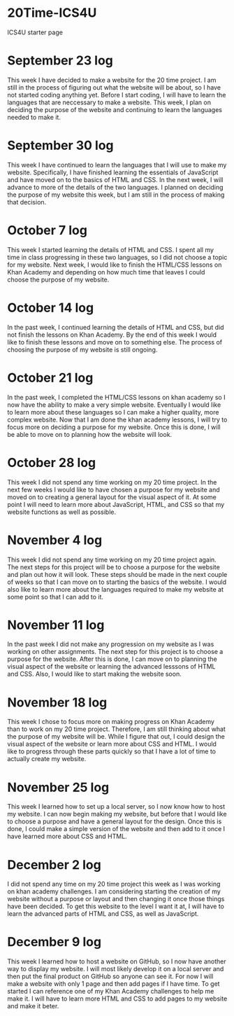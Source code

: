 # 20Time-ICS4U
ICS4U starter page
# September 23 log
This week I have decided to make a website for the 20 time project. I am still in the process of figuring out what the website will be about, so I have not started coding anything yet. Before I start coding, I will have to learn the languages that are neccessary to make a website. This week, I plan on deciding the purpose of the website and continuing to learn the languages needed to make it.
# September 30 log
This week I have continued to learn the languages that I will use to make my website. Specifically, I have finished learning the essentials of JavaScript and have moved on to the basics of HTML and CSS. In the next week, I will advance to more of the details of the two languages. I planned on deciding the purpose of my website this week, but I am still in the process of making that decision.
# October 7 log
This week I started learning the details of HTML and CSS. I spent all my time in class progressing in these two languages, so I did not choose a topic for my website. Next week, I would like to finish the HTML/CSS lessons on Khan Academy and depending on how much time that leaves I could choose the purpose of my website.
# October 14 log
In the past week, I continued learning the details of HTML and CSS, but did not finish the lessons on Khan Academy. By the end of this week I would like to finish these lessons and move on to something else. The process of choosing the purpose of my website is still ongoing.
# October 21 log
In the past week, I completed the HTML/CSS lessons on khan academy so I now have the ability to make a very simple website. Eventually I would like to learn more about these languages so I can make a higher quality, more complex website. Now that I am done the khan academy lessons, I will try to focus more on deciding a purpose for my website. Once this is done, I will be able to move on to planning how the website will look.
# October 28 log
This week I did not spend any time working on my 20 time project. In the next few weeks I would like to have chosen a purpose for my website and moved on to creating a general layout for the visual aspect of it. At some point I will need to learn more about JavaScript, HTML, and CSS so that my website functions as well as possible.
# November 4 log
This week I did not spend any time working on my 20 time project again. The next steps for this project will be to choose a purpose for the website and plan out how it will look. These steps should be made in the next couple of weeks so that I can move on to starting the basics of the website. I would also like to learn more about the languages required to make my website at some point so that I can add to it. 
# November 11 log
In the past week I did not make any progression on my website as I was working on other assignments. The next step for this project is to choose a purpose for the website. After this is done, I can move on to planning the visual aspect of the website or learning the advanced lesssons of HTML and CSS. Also, I would like to start making the website soon.
# November 18 log
This week I chose to focus more on making progress on Khan Academy than to work on my 20 time project. Therefore, I am still thinking about what the purpose of my website will be. While I figure that out, I could design the visual aspect of the website or learn more about CSS and HTML. I would like to progress through these parts quickly so that I have a lot of time to actually create my website.
# November 25 log
This week I learned how to set up a local server, so I now know how to host my website. I can now begin making my website, but before that I would like to choose a purpose and have a general layout for the design. Once this is done, I could make a simple version of the website and then add to it once I have learned more about CSS and HTML.
# December 2 log
I did not spend any time on my 20 time project this week as I was working on khan academy challenges. I am considering starting the creation of my website without a purpose or layout and then changing it once those things have been decided. To get this website to the level I want it at, I will have to learn the advanced parts of HTML and CSS, as well as JavaScript.
# December 9 log
This week I learned how to host a website on GitHub, so I now have another way to display my website. I will most likely develop it on a local server and then put the final product on GitHub so anyone can see it. For now I will make a website with only 1 page and then add pages if I have time. To get started I can reference one of my Khan Academy challenges to help me make it. I will have to learn more HTML and CSS to add pages to my website and make it beter.
